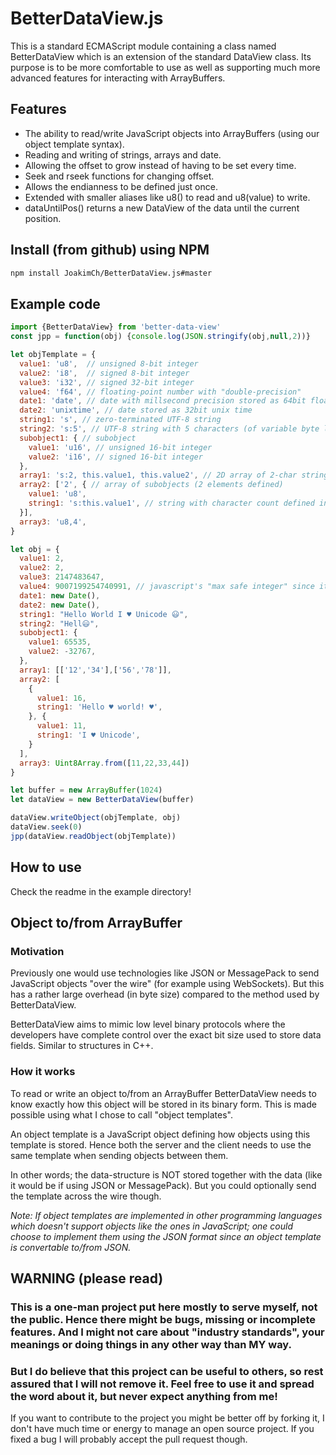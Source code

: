 
# BetterDataView.js

This is a standard ECMAScript module containing a class named BetterDataView which is an extension of the standard DataView class. Its purpose is to be more comfortable to use as well as supporting much more advanced features for interacting with ArrayBuffers.

## Features

* The ability to read/write JavaScript objects into ArrayBuffers (using our object template syntax).
* Reading and writing of strings, arrays and date.
* Allowing the offset to grow instead of having to be set every time.
* Seek and rseek functions for changing offset.
* Allows the endianness to be defined just once.
* Extended with smaller aliases like u8() to read and u8(value) to write.
* dataUntilPos() returns a new DataView of the data until the current position.

## Install (from github) using NPM
```bash
npm install JoakimCh/BetterDataView.js#master
```

## Example code
```javascript
import {BetterDataView} from 'better-data-view'
const jpp = function(obj) {console.log(JSON.stringify(obj,null,2))}

let objTemplate = {
  value1: 'u8',  // unsigned 8-bit integer
  value2: 'i8',  // signed 8-bit integer
  value3: 'i32', // signed 32-bit integer
  value4: 'f64', // floating-point number with "double-precision"
  date1: 'date', // date with millsecond precision stored as 64bit float
  date2: 'unixtime', // date stored as 32bit unix time
  string1: 's', // zero-terminated UTF-8 string
  string2: 's:5', // UTF-8 string with 5 characters (of variable byte length)
  subobject1: { // subobject
    value1: 'u16', // unsigned 16-bit integer
    value2: 'i16', // signed 16-bit integer
  },
  array1: 's:2, this.value1, this.value2', // 2D array of 2-char strings with x and y dimension defined by numbers stored in value1 and value2
  array2: ['2', { // array of subobjects (2 elements defined)
    value1: 'u8',
    string1: 's:this.value1', // string with character count defined in same subobject
  }],
  array3: 'u8,4',
}

let obj = {
  value1: 2,
  value2: 2,
  value3: 2147483647,
  value4: 9007199254740991, // javascript's "max safe integer" since it's stored internally as a 64-bit float
  date1: new Date(),
  date2: new Date(),
  string1: "Hello World I ♥ Unicode 😃",
  string2: "Hell😃",
  subobject1: { 
    value1: 65535,
    value2: -32767,
  },
  array1: [['12','34'],['56','78']],
  array2: [
    {
      value1: 16,
      string1: 'Hello ♥ world! ♥',
    }, {
      value1: 11,
      string1: 'I ♥ Unicode',
    }
  ],
  array3: Uint8Array.from([11,22,33,44])
}

let buffer = new ArrayBuffer(1024)
let dataView = new BetterDataView(buffer)

dataView.writeObject(objTemplate, obj)
dataView.seek(0)
jpp(dataView.readObject(objTemplate))

```

## How to use
Check the readme in the example directory!

## Object to/from ArrayBuffer
### Motivation
Previously one would use technologies like JSON or MessagePack to send JavaScript
objects "over the wire" (for example using WebSockets). But this has a rather large
overhead (in byte size) compared to the method used by BetterDataView.

BetterDataView aims to mimic low level binary protocols where the developers have
complete control over the exact bit size used to store data fields. Similar to
structures in C++.

### How it works
To read or write an object to/from an ArrayBuffer BetterDataView needs to know exactly 
how this object will be stored in its binary form. This is made possible using what I 
chose to call "object templates".

An object template is a JavaScript object defining how objects using this template is
stored. Hence both the server and the client needs to use the same template when 
sending objects between them.

In other words; the data-structure is NOT stored together with the data (like it would 
be if using JSON or MessagePack). But you could optionally send the template across 
the wire though.

_Note: If object templates are implemented in other programming languages which doesn't 
support objects like the ones in JavaScript; one could choose to implement them using
the JSON format since an object template is convertable to/from JSON._

## WARNING (please read)
### This is a one-man project put here mostly to serve myself, not the public. Hence there might be bugs, missing or incomplete features. And I might not care about "industry standards", your meanings or doing things in any other way than MY way.

### But I do believe that this project can be useful to others, so rest assured that I will not remove it. Feel free to use it and spread the word about it, but never expect anything from me!

If you want to contribute to the project you might be better off by forking it, I don't have much time or energy to manage an open source project. If you fixed a bug I will probably accept the pull request though.